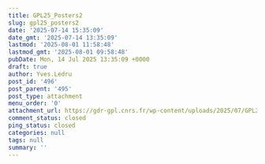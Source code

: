 ```yaml
---
title: GPL25_Posters2
slug: gpl25_posters2
date: '2025-07-14 15:35:09'
date_gmt: '2025-07-14 13:35:09'
lastmod: '2025-08-01 11:58:48'
lastmod_gmt: '2025-08-01 09:58:48'
pubDate: Mon, 14 Jul 2025 13:35:09 +0000
draft: true
author: Yves.Ledru
post_id: '496'
post_parent: '495'
post_type: attachment
menu_order: '0'
attachment_url: https://gdr-gpl.cnrs.fr/wp-content/uploads/2025/07/GPL25_Posters2.jpg
comment_status: closed
ping_status: closed
categories: null
tags: null
summary: ''
---
```



